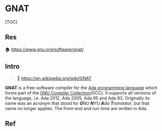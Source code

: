 # GNAT

[TOC]



## Res
🏠 https://www.gnu.org/software/gnat/



## Intro
> 🔗 https://en.wikipedia.org/wiki/GNAT

**GNAT** is a free-software compiler for the [Ada programming language](https://en.wikipedia.org/wiki/Ada_(programming_language) "Ada (programming language)") which forms part of the [GNU Compiler Collection](https://en.wikipedia.org/wiki/GNU_Compiler_Collection "GNU Compiler Collection")(GCC). It supports all versions of the language, i.e. Ada 2012, Ada 2005, Ada 95 and Ada 83. Originally its name was an acronym that stood for _**G**NU **N**YU **A**da **T**ranslator_, but that name no longer applies. The front-end and run-time are written in Ada.



## Ref